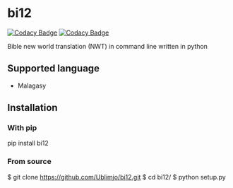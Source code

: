 # bi12

[![Codacy Badge](https://api.codacy.com/project/badge/Grade/8cdfbc543fcc4e0ea39f4de59168c4ae)](https://app.codacy.com/app/ublimjo/bi12?utm_source=github.com&utm_medium=referral&utm_content=Ublimjo/bi12&utm_campaign=badger)
[![Codacy Badge](https://api.codacy.com/project/badge/Coverage/f55f46f980b2403a98ae193990ffd018)](https://www.codacy.com/app/ublimjo/bi12?utm_source=github.com&amp;utm_medium=referral&amp;utm_content=Ublimjo/bi12&amp;utm_campaign=Badge_Coverage)

Bible new world translation (NWT) in command line written in python

## Supported language

- Malagasy

## Installation

### With pip

 pip install bi12

### From source

 $ git clone https://github.com/Ublimjo/bi12.git
 $ cd bi12/
 $ python setup.py
